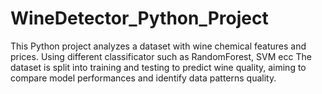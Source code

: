 # WineDetector_Python_Project
This Python project analyzes a dataset with wine chemical features and prices. Using different classificator such as RandomForest, SVM ecc 
The dataset is split into training and testing to predict wine quality, aiming to compare model performances and identify data patterns quality.
